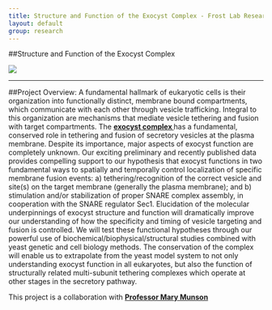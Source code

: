 ```yaml
---
title: Structure and Function of the Exocyst Complex - Frost Lab Research
layout: default
group: research
---
```


##Structure and Function of the Exocyst Complex

<img class="responsive-img" src="{{site.baseurl}}/static/img/research/nigms.jpg"/>

-------

##Project Overview:
A fundamental hallmark of eukaryotic cells is their organization into functionally distinct, membrane bound
compartments, which communicate with each other through vesicle trafficking. Integral to this organization are
mechanisms that mediate vesicle tethering and fusion with target compartments. The **[exocyst complex ](http://www.ncbi.nlm.nih.gov/pubmed/22420621)** has a
fundamental, conserved role in tethering and fusion of secretory vesicles at the plasma membrane. Despite its
importance, major aspects of exocyst function are completely unknown. Our exciting preliminary and recently
published data provides compelling support to our hypothesis that exocyst functions in two fundamental ways
to spatially and temporally control localization of specific membrane fusion events: a) tethering/recognition of
the correct vesicle and site(s) on the target membrane (generally the plasma membrane); and b) stimulation
and/or stabilization of proper SNARE complex assembly, in cooperation with the SNARE regulator Sec1.
Elucidation of the molecular underpinnings of exocyst structure and function will dramatically improve our
understanding of how the specificity and timing of vesicle targeting and fusion is controlled. We will test these
functional hypotheses through our powerful use of biochemical/biophysical/structural studies combined with
yeast genetic and cell biology methods. The conservation of the complex will enable us to extrapolate from the
yeast model system to not only understanding exocyst function in all eukaryotes, but also the function of
structurally related multi-subunit tethering complexes which operate at other stages in the secretory pathway.

This project is a collaboration with **[Professor Mary Munson](http://www.umassmed.edu/bmp/faculty/munson/)**
